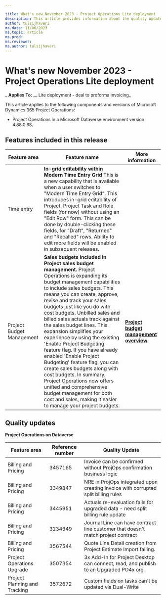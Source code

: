 ```yaml
---

title: What's new November 2023 - Project Operations Lite deployment
description: This article provides information about the quality updates that are available in the October 2023 release of Microsoft Dynamics 365 Project Operations Lite deployment.
author: tulsijhaveri
ms.date: 11/06/2023
ms.topic: article
ms.prod:
ms.reviewer:  
ms.author: tulsijhaveri
---
```


# What's new November 2023 - Project Operations Lite deployment

_ **Applies To:** __  Lite deployment - deal to proforma invoicing_

This article applies to the following components and versions of Microsoft Dynamics 365 Project Operations:

- Project Operations in a Microsoft Dataverse environment version 4.88.0.68.

## Features included in this release

| **Feature area** | **Feature name** | **More information** |
| --- | --- | --- |
| Time entry | **In-grid editability within Modern Time Entry Grid** This is a new capability that is available when a user switches to "Modern Time Entry Grid". This introduces in-grid editability of Project, Project Task and Role fields (for now) without using an "Edit Row" form. This can be done by double-clicking these fields, for "Draft", "Returned" and "Recalled" rows. Ability to edit more fields will be enabled in subsequent releases. |   |
| Project Budget Management | **Sales budgets included in Project sales budget management.** Project Operations is expanding its budget management capabilities to include sales budgets. This means you can create, approve, revise and track your sales budgets just like you do with cost budgets. Unbilled sales and billed sales actuals track against the sales budget lines. This expansion simplifies your experience by using the existing 'Enable Project Budgeting' feature flag. If you have already enabled 'Enable Project Budgeting' feature flag, you can create sales budgets along with cost budgets. In summary, Project Operations now offers unified and comprehensive budget management for both cost and sales, making it easier to manage your project budgets. | [**Project budget management overview**](https://learn.microsoft.com/en-us/dynamics365/project-operations/pro/budget/projectbudgetmanagement) |


## Quality updates 

**Project Operations on Dataverse**

| **Feature area** | **Reference number** | **Quality Update** |
| --- | --- | --- |
| Billing and Pricing | 3457165 | Invoice can be confirmed without ProjOps confirmation business logic |
| Billing and Pricing | 3349847 | NRE in ProjOps integrated upon creating invoice with corrupted split billing rules |
| Billing and Pricing | 3445951 | Actuals re-evaluation fails for upgraded data - need split billing rule update |
| Billing and Pricing | 3234349 | Journal Line can have contract line customer that doesn't match project contract |
| Billing and Pricing | 3567544 | Quote Line Detail creation from Project Estimate Import failing. |
| Project Operations Upgrade | 3507354 | 3x Add-In for Project Desktop can connect, read, and publish to an Upgraded PO4x org |
| Project Planning and Tracking | 3572672 | Custom fields on tasks can't be updated via Dual-Write |
